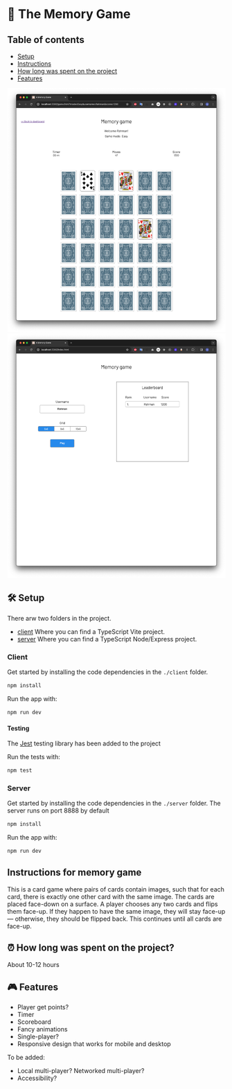 # 🧠 The Memory Game

## Table of contents

- [Setup](#🛠️-setup)
- [Instructions](#instructions-for-memory-game)
- [How long was spent on the project](#⏰-how-long-was-spent-on-the-project)
- [Features](#🎮-features)


 <img src="client/designs/screenshots2.png" alt="dashboard page" class="inline"/>
 <img src="client/designs/screenshots1.png" alt="dashboard page" class="inline"/>


## 🛠️ Setup

There arw two folders in the project.

- [client](#client) Where you can find a TypeScript Vite project.
- [server](#server) Where you can find a TypeScript Node/Express project.

### Client

Get started by installing the code dependencies in the `./client` folder.

```bash
npm install
```

Run the app with:

```bash
npm run dev
```

#### Testing

The [Jest](https://jestjs.io/) testing library has been added to the project

Run the tests with:

```bash
npm test
```

### Server

Get started by installing the code dependencies in the `./server` folder. The server runs on port 8888 by default

```bash
npm install
```

Run the app with:

```bash
npm run dev
```

## Instructions for memory game 

This is a card game where pairs of cards contain images, such that for each card, there is exactly one other card with the same image. The cards are placed face-down on a surface. A player chooses any two cards and flips them face-up. If they happen to have the same image, they will stay face-up — otherwise, they should be flipped back. This continues until all cards are face-up.

## ⏰ How long was spent on the project?

About 10-12 hours 

## 🎮 Features

- Player get points? 
- Timer
- Scoreboard
- Fancy animations
- Single-player? 
- Responsive design that works for mobile and desktop

To be added: 
- Local multi-player? Networked multi-player?
- Accessibility?

